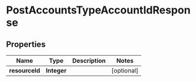
# PostAccountsTypeAccountIdResponse

## Properties
Name | Type | Description | Notes
------------ | ------------- | ------------- | -------------
**resourceId** | **Integer** |  |  [optional]



